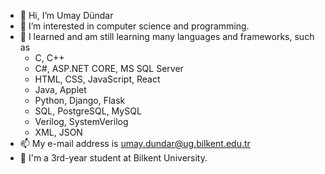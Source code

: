 - 👋 Hi, I’m Umay Dündar
- 👀 I’m interested in computer science and programming.
- 🌱 I learned and am still learning many languages and frameworks, such as
  * C, C++
  * C#, ASP.NET CORE, MS SQL Server
  * HTML, CSS, JavaScript, React
  * Java, Applet
  * Python, Django, Flask
  * SQL, PostgreSQL, MySQL
  * Verilog, SystemVerilog
  * XML, JSON 
- 📫 My e-mail address is umay.dundar@ug.bilkent.edu.tr
- 📖 I'm a 3rd-year student at Bilkent University.

